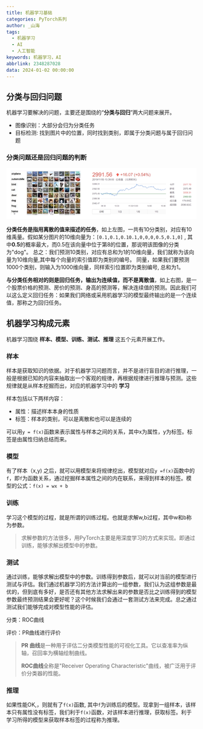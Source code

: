 ```yaml
---
title: 机器学习基础
categories: PyTorch系列
author: _山海
tags:
  - 机器学习
  - AI
  - 人工智能
keywords: 机器学习，AI
abbrlink: 2348287028
data: 2024-01-02 00:00:00
---
```




## 分类与回归问题

机器学习要解决的问题，主要还是围绕的“**分类与回归**”两大问题来展开。

- 图像识别：大部分会归为分类任务
- 目标检测:  找到图片中的位置，同时找到类别，即属于分类问题与属于回归问题



### 分类问题还是回归问题的判断

![image-20240102020136582](2.机器学习的基础/image-20240102030421021.png)


**分类任务是指用离散的值来描述的任务**，如上左图，一共有10分类别，对应有10维禹量。假如某分图片的10维向量为：`[0.1,0.1,0.10.1,0,0,0,0.5,0.1,0]` , 其中**0.5**的概率最大，而0.5在该向量中位于第8的位置，那说明该图像的分类为"dog"。 总之：我们预测10类别，对应有总和为1的10维向量，我们就称为该向量为10维向量,其中每个向量的索引值即为类别的编号。 同量，如果我们要预测1000个类别，则输入为1000维向量，同样索引位置即为类别编号,  总和为1。



**与分类任务相对的则是回归任务，输出为连续值，而不是离散值**，如上右图，是一个股票价格的预测、房价的预测、身高的预测等，解决连续值的预测。因此我们可以这么定义回归任务：如果我们网络或采用机器学习的模型最终输出的是一个连续值，那称之为回归任务。



## 机器学习构成元素 

机器学习围绕 **样本、模型、训练、测试、推理** 这五个元素开展工作。

### 样本

样本是获取知识的依据。对于机器学习问题而言，并不是进行盲目的进行推理，一般是根据已知的内容来抽取出一个客观的规律，再根据规律进行推理与预测。这些规律就是从样本挖掘而出，对应的机器学习中的 **学习**

样本包括以下两样内容：

- 属性：描述样本本身的性质
- 标签：样本的类别，可以是离散和也可以是连续的

可以用`y = f(x)`函数来表示属性与样本之间的关系，其中x为属性，y为标签。标签是由属性归纳总结而来。

### 模型

有了样本（x,y) 之后，就可以用模型来将规律挖出，模型就对应`y =f(x)`函数中的`f`，即`f`为函数关系，通过挖掘样本属性之间的内在联系，来得到样本的标签。模型的公式：`f(x) = wx + b`

### 训练

学习这个模型的过程，就是所谓的训练过程。也就是求解w,b过程，其中w和b称为参数。

>  求解参数的方法很多，用PyTorch主要是用深度学习的方式来实现。即通过训练，能够求解出模型中的参数。



### 测试

通过训练，能够求解出模型中的参数。训练得到参数后，就可以对当前的模型进行测试与评估。我们通过机器学习的方法计算出的一组参数，我们认为这组参数是最优的，但到底有多好，是否还有其他方法求解出来的参数是否比之训练得到的模型参数最终预测结果会更好呢？这个时候我们会通过一套测试方法来完成。总之通过测试我们能够完成对模型性能的评估。

分类：ROC曲线

评价：PR曲线进行评价

> **PR 曲线**是一种用于评估二分类模型性能的可视化工具。它以查准率为纵轴，召回率为横轴绘制曲线。
>
> **ROC曲线**全称是"Receiver Operating Characteristic"曲线，被广泛用于评价分类器的性能。



### 推理

如果性能OK,，则就有了`f(x)`函数, 其中`f`为训练后的模型。现拿到一组样本，该样本只有属性没有标签，我们利于`f(x)`函数，对该样本进行推理，获取标签。利于学习所得的模型来获取样本标签的过程称为推理。



